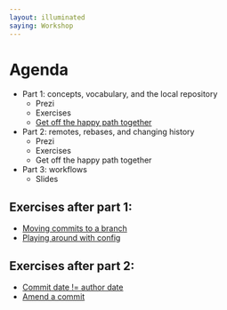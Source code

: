 ```yaml
---
layout: illuminated
saying: Workshop
---
```


# Agenda

* Part 1: concepts, vocabulary, and the local repository
   * Prezi
   * Exercises
   * [Get off the happy path together](exercises/untrackedFiles.md)
* Part 2: remotes, rebases, and changing history
   * Prezi
   * Exercises
   * Get off the happy path together
* Part 3: workflows
   * Slides


## Exercises after part 1:
   * [Moving commits to a branch](exercises/moveToBranch.html)
   * [Playing around with config](exercises/playWithConfig.html)

## Exercises after part 2:
   * [Commit date != author date](exercises/commitDate.html)
   * [Amend a commit](exercises/amend.html)

